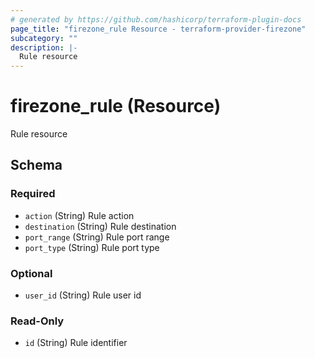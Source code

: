 ```yaml
---
# generated by https://github.com/hashicorp/terraform-plugin-docs
page_title: "firezone_rule Resource - terraform-provider-firezone"
subcategory: ""
description: |-
  Rule resource
---
```


# firezone_rule (Resource)

Rule resource



<!-- schema generated by tfplugindocs -->
## Schema

### Required

- `action` (String) Rule action
- `destination` (String) Rule destination
- `port_range` (String) Rule port range
- `port_type` (String) Rule port type

### Optional

- `user_id` (String) Rule user id

### Read-Only

- `id` (String) Rule identifier


